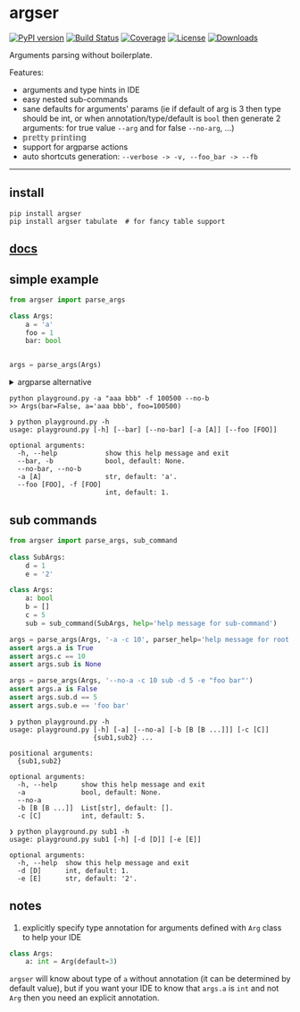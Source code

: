 # argser

[![PyPI version](https://badge.fury.io/py/argser.svg)](http://badge.fury.io/py/argser)
[![Build Status](https://github.com/vanyakosmos/argser/workflows/build/badge.svg)](https://github.com/vanyakosmos/argser/actions?workflow=build)
[![Coverage](https://codecov.io/gh/vanyakosmos/argser/branch/master/graph/badge.svg)](https://codecov.io/gh/vanyakosmos/argser)
[![License](https://img.shields.io/github/license/mashape/apistatus.svg)](https://pypi.python.org/pypi/argser/)
[![Downloads](https://pepy.tech/badge/argser)](https://pepy.tech/project/argser)

Arguments parsing without boilerplate.

Features:
- arguments and type hints in IDE
- easy nested sub-commands
- sane defaults for arguments' params (ie if default of arg is 3 then type should be int, or when annotation/type/default is `bool` then generate 2 arguments: for true value `--arg` and for false `--no-arg`, ...)
- 𝕡𝕣𝕖𝕥𝕥𝕪 𝕡𝕣𝕚𝕟𝕥𝕚𝕟𝕘
- support for argparse actions
- auto shortcuts generation: `--verbose -> -v, --foo_bar -> --fb`

------

## install

```text
pip install argser
pip install argser tabulate  # for fancy table support
```

## [docs](https://argser.readthedocs.io/en/latest/)

## simple example

```python
from argser import parse_args

class Args:
    a = 'a'
    foo = 1
    bar: bool


args = parse_args(Args)
```

<details>
<summary>argparse alternative</summary>
    
```python
from argparse import ArgumentParser

parser = ArgumentParser()
parser.add_argument('-a', type=str, default='a', help="str, default: 'a'")
parser.add_argument('--foo', '-f', dest='foo', type=int, default=1, help="int, default: 1")
parser.add_argument('--bar', '-b', dest='bar', action='store_true', help="bool, default: None")
parser.add_argument('--no-bar', '--no-b', dest='bar', action='store_false')
parser.set_defaults(bar=None)

args = parser.parse_args()
print(args)
```
</details>

```text
python playground.py -a "aaa bbb" -f 100500 --no-b
>> Args(bar=False, a='aaa bbb', foo=100500)
```

```text
❯ python playground.py -h
usage: playground.py [-h] [--bar] [--no-bar] [-a [A]] [--foo [FOO]]

optional arguments:
  -h, --help            show this help message and exit
  --bar, -b             bool, default: None.
  --no-bar, --no-b
  -a [A]                str, default: 'a'.
  --foo [FOO], -f [FOO]
                        int, default: 1.
```

## sub commands

```python
from argser import parse_args, sub_command
    
class SubArgs:
    d = 1
    e = '2'

class Args:
    a: bool
    b = []
    c = 5
    sub = sub_command(SubArgs, help='help message for sub-command')

args = parse_args(Args, '-a -c 10', parser_help='help message for root parser')
assert args.a is True
assert args.c == 10
assert args.sub is None

args = parse_args(Args, '--no-a -c 10 sub -d 5 -e "foo bar"')
assert args.a is False
assert args.sub.d == 5
assert args.sub.e == 'foo bar'
```

```text
❯ python playground.py -h
usage: playground.py [-h] [-a] [--no-a] [-b [B [B ...]]] [-c [C]]
                     {sub1,sub2} ...

positional arguments:
  {sub1,sub2}

optional arguments:
  -h, --help      show this help message and exit
  -a              bool, default: None.
  --no-a
  -b [B [B ...]]  List[str], default: [].
  -c [C]          int, default: 5.
```

```text
❯ python playground.py sub1 -h
usage: playground.py sub1 [-h] [-d [D]] [-e [E]]

optional arguments:
  -h, --help  show this help message and exit
  -d [D]      int, default: 1.
  -e [E]      str, default: '2'.
```

## notes

1. explicitly specify type annotation for arguments defined with `Arg` class to help your IDE

```python
class Args:
    a: int = Arg(default=3)
```

`argser` will know about type of `a` without annotation (it can be determined by default value), 
but if you want your IDE to know that `args.a` is `int` and not `Arg` then you need an explicit annotation.
